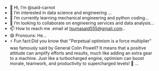 - 👋 Hi, I’m @said-carnot
- 👀 I’m interested in data science and engineering ...
- 🌱 I’m currently learning mechanical engineering and python coding...
- 💞️ I’m looking to collaborate on engineering services and data analysis...
- 📫 How to reach me .email at tsumasaid555@gmail.com..
- 😄 Pronouns: He...
- ⚡ Fun fact:Did you know that "Perpetual optimism is a force multiplier" was famously said by General Colin Powell? It means that a positive attitude can amplify efforts and results, much like adding an extra gear to a machine. Just like a turbocharged engine, optimism can boost morale, teamwork, and productivity to supercharged levels! 🚀 ...

<!---
said-carnot/said-carnot is a ✨ special ✨ repository because its `README.md` (this file) appears on your GitHub profile.
You can click the Preview link to take a look at your changes.
--->
